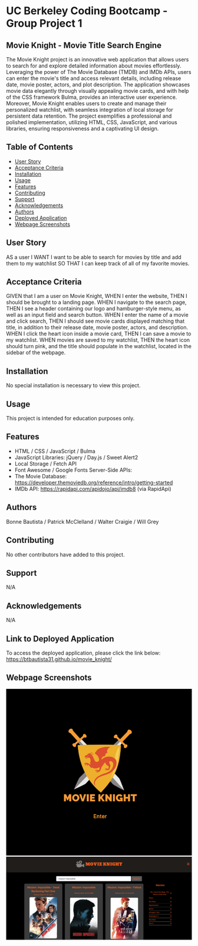# UC Berkeley Coding Bootcamp - Group Project 1
## Movie Knight - Movie Title Search Engine
The Movie Knight project is an innovative web application that allows users to search for and explore detailed information about movies effortlessly. Leveraging the power of The Movie Database (TMDB) and IMDb APIs, users can enter the movie's title and access relevant details, including release date, movie poster, actors, and plot description. The application showcases movie data elegantly through visually appealing movie cards, and with help of the CSS framework Bulma, provides an interactive user experience. Moreover, Movie Knight enables users to create and manage their personalized watchlist, with seamless integration of local storage for persistent data retention. The project exemplifies a professional and polished implementation, utilizing HTML, CSS, JavaScript, and various libraries, ensuring responsiveness and a captivating UI design.

## Table of Contents 
- [User Story](#user-story)
- [Acceptance Criteria](#acceptance-criteria)
- [Installation](#installation)
- [Usage](#usage)
- [Features](#features)
- [Contributing](#contributing)
- [Support](#support)
- [Acknowledgements](#acknowledgements)
- [Authors](#authors)
- [Deployed Application](#link-to-deployed-application)
- [Webpage Screenshots](#webpage-screenshots)

## User Story
AS a user
I WANT I want to be able to search for movies by title and add them to my watchlist
SO THAT  I can keep track of all of my favorite movies.

## Acceptance Criteria
GIVEN that I am a user on Movie Knight,
WHEN I enter the website,
THEN I should be brought to a landing page.
WHEN I navigate to the search page,
THEN I see a header containing our logo and hamburger-style menu, as well as an input field and search button.
WHEN I enter the name of a movie and click search,
THEN I should see movie cards displayed matching that title, in addition to their release date, movie poster, actors, and description. 
WHEN I click the heart icon inside a movie card,
THEN I can save a movie to my watchlist.
WHEN movies are saved to my watchlist,
THEN the heart icon should turn pink, and the title should populate in the watchlist, located in the sidebar of the webpage.

## Installation
No special installation is necessary to view this project.

## Usage 
This project is intended for education purposes only.

## Features
- HTML / CSS / JavaScript / Bulma
- JavaScript Libraries: jQuery / Day.js / Sweet Alert2
- Local Storage / Fetch API
- Font Awesome / Google Fonts
Server-Side APIs:
- The Movie Database: https://developer.themoviedb.org/reference/intro/getting-started
- IMDb API: https://rapidapi.com/apidojo/api/imdb8 (via RapidApi)

## Authors
Bonne Bautista / Patrick McClelland / Walter Craigie / Will Grey

## Contributing
No other contributors have added to this project.

## Support
N/A

## Acknowledgements
N/A

## Link to Deployed Application
To access the deployed application, please click the link below:
https://btbautista31.github.io/movie_knight/

## Webpage Screenshots
![Movie Knight Homepage - Webpage Screenshots](./assets/images/homepage-screenshot.png)
![Movie Knight Search Page - Webpage Screenshots](./assets/images/search-page-screenshot.png)

